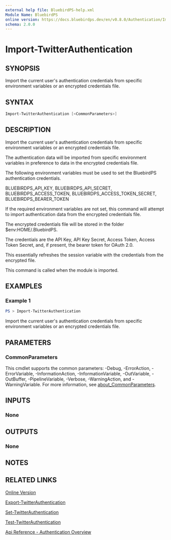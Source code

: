 ```yaml
---
external help file: BluebirdPS-help.xml
Module Name: BluebirdPS
online version: https://docs.bluebirdps.dev/en/v0.8.0/Authentication/Import-TwitterAuthentication
schema: 2.0.0
---
```


# Import-TwitterAuthentication

## SYNOPSIS

Import the current user's authentication credentials from specific environment variables or an encrypted credentials file.

## SYNTAX

```powershell
Import-TwitterAuthentication [<CommonParameters>]
```

## DESCRIPTION

Import the current user's authentication credentials from specific environment variables or an encrypted credentials file.

The authentication data will be imported from specific environment variables in preference to data in the encrypted credentials file.

The following environment variables must be used to set the BluebirdPS authentication credentials.

BLUEBIRDPS_API_KEY, BLUEBIRDPS_API_SECRET, BLUEBIRDPS_ACCESS_TOKEN, BLUEBIRDPS_ACCESS_TOKEN_SECRET, BLUEBIRDPS_BEARER_TOKEN

If the required environment variables are not set, this command will attempt to import authentication data from the encrypted credentials file.

The encrypted credentials file will be stored in the folder $env:HOME/.BluebirdPS.

The credentials are the API Key, API Key Secret, Access Token, Access Token Secret, and, if present, the bearer token for OAuth 2.0.

This essentially refreshes the session variable with the credentials from the encrypted file.

This command is called when the module is imported.

## EXAMPLES

### Example 1

```powershell
PS > Import-TwitterAuthentication
```

Import the current user's authentication credentials from specific environment variables or an encrypted credentials file.

## PARAMETERS

### CommonParameters

This cmdlet supports the common parameters: -Debug, -ErrorAction, -ErrorVariable, -InformationAction, -InformationVariable, -OutVariable, -OutBuffer, -PipelineVariable, -Verbose, -WarningAction, and -WarningVariable. For more information, see [about_CommonParameters](http://go.microsoft.com/fwlink/?LinkID=113216).

## INPUTS

### None

## OUTPUTS

### None

## NOTES

## RELATED LINKS

[Online Version](https://docs.bluebirdps.dev/en/v0.8.0/Authentication/Import-TwitterAuthentication)

[Export-TwitterAuthentication](https://docs.bluebirdps.dev/en/v0.8.0/Authentication/Export-TwitterAuthentication)

[Set-TwitterAuthentication](https://docs.bluebirdps.dev/en/v0.8.0/Authentication/Set-TwitterAuthentication)

[Test-TwitterAuthentication](https://docs.bluebirdps.dev/en/v0.8.0/Authentication/Test-TwitterAuthentication)

[Api Reference - Authentication Overview](https://developer.twitter.com/en/docs/authentication/overview)
